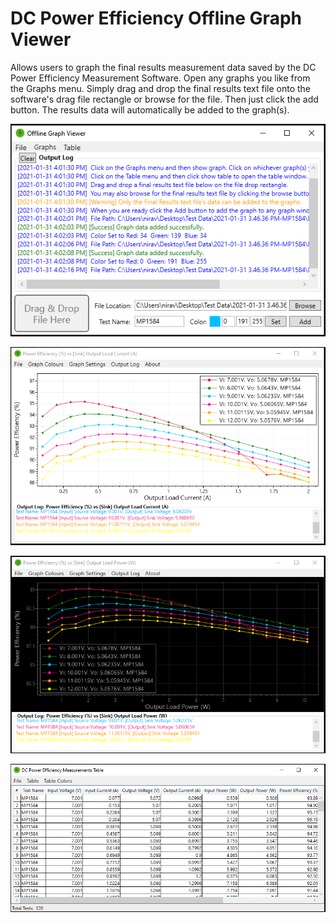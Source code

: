 # DC Power Efficiency Offline Graph Viewer
 Allows users to graph the final results measurement data saved by the DC Power Efficiency Measurement Software. Open any graphs you like from the Graphs menu. Simply drag and drop the final results text file onto the software's drag file rectangle or browse for the file. Then just click the add button. The results data will automatically be added to the graph(s).

![]()![Picture_1](pictures\Picture_1.PNG)

![](pictures\Picture_2.PNG)

![](pictures\Picture_3.PNG)

![](pictures\Picture_4.PNG)